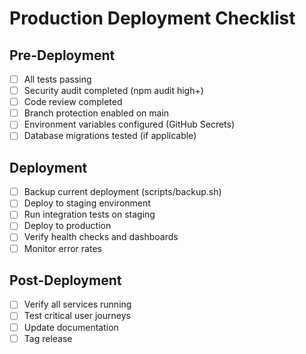 # Production Deployment Checklist

## Pre-Deployment
- [ ] All tests passing
- [ ] Security audit completed (npm audit high+)
- [ ] Code review completed
- [ ] Branch protection enabled on main
- [ ] Environment variables configured (GitHub Secrets)
- [ ] Database migrations tested (if applicable)

## Deployment
- [ ] Backup current deployment (scripts/backup.sh)
- [ ] Deploy to staging environment
- [ ] Run integration tests on staging
- [ ] Deploy to production
- [ ] Verify health checks and dashboards
- [ ] Monitor error rates

## Post-Deployment
- [ ] Verify all services running
- [ ] Test critical user journeys
- [ ] Update documentation
- [ ] Tag release
